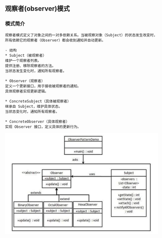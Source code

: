 ## 观察者(observer)模式

### 模式简介
```
观察者模式定义了对象之间的一对多依赖关系。当被观察对象（Subject）的状态发生改变时，所有依赖它的观察者（Observer）都会收到通知并自动更新。

- 结构
* Subject（被观察者）
维护一个观察者列表。
提供注册、移除观察者的方法。
当状态发生变化时，通知所有观察者。

* Observer（观察者）
定义一个更新接口，用于接收被观察者的通知。
具体观察者实现更新逻辑。

* ConcreteSubject（具体被观察者）
继承自 Subject，维护具体状态。
当状态变化时，通知所有观察者。

* ConcreteObserver（具体观察者）
实现 Observer 接口，定义具体的更新行为。
```

![img.png](img.png)
